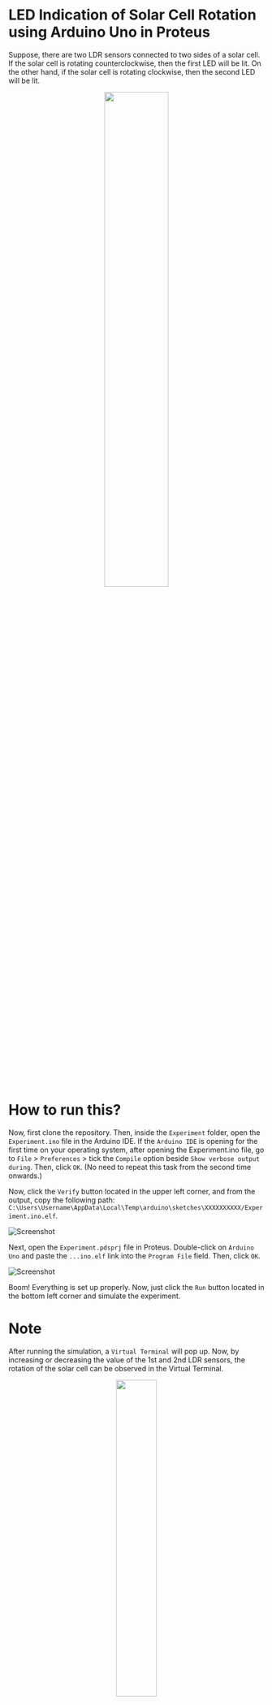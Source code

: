 # LED Indication of Solar Cell Rotation using Arduino Uno in Proteus
Suppose, there are two LDR sensors connected to two sides of a solar cell. If the solar cell is rotating counterclockwise, then the first LED will be lit. On the other hand, if the solar cell is rotating clockwise, then the second LED will be lit.

<p align="center"><img src="https://user-images.githubusercontent.com/52858312/245674456-86778e71-57a3-4bf5-8ee0-9940cb4b9fd6.png"width=50% height=50%></p>

# How to run this?
Now, first clone the repository. Then, inside the `Experiment` folder, open the `Experiment.ino` file in the Arduino IDE. If the `Arduino IDE` is opening for the first time on your operating system, after opening the Experiment.ino file, go to `File` > `Preferences` > tick the `Compile` option beside `Show verbose output during`. Then, click `OK`. (No need to repeat this task from the second time onwards.)

Now, click the `Verify` button located in the upper left corner, and from the output, copy the following path: `C:\Users\Username\AppData\Local\Temp\arduino\sketches\XXXXXXXXXX/Experiment.ino.elf`.

![Screenshot](https://github.com/imSamirOFFICIAL/Arduino-LED-Indication-of-Solar-Cell-Rotation/assets/52858312/1b1cf211-7535-4908-bed3-522c9ed852b2)

Next, open the `Experiment.pdsprj` file in Proteus. Double-click on `Arduino Uno` and paste the `...ino.elf` link into the `Program File` field. Then, click `OK`.

![Screenshot](https://github.com/imSamirOFFICIAL/Arduino-LED-Indication-of-Solar-Cell-Rotation/assets/52858312/ab26af9a-ed1a-4785-ad65-89c2da9e41c1)

Boom! Everything is set up properly. Now, just click the `Run` button located in the bottom left corner and simulate the experiment.

# Note
After running the simulation, a `Virtual Terminal` will pop up. Now, by increasing or decreasing the value of the 1st and 2nd LDR sensors, the rotation of the solar cell can be observed in the Virtual Terminal.

<p align="center"><img src="https://user-images.githubusercontent.com/52858312/246844367-a6268ccf-4bbd-47ec-b08e-73e959ebad78.png"width=40% height=40%></p>
